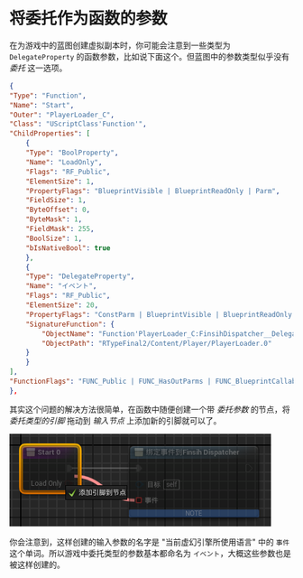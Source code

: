 # 将委托作为函数的参数
在为游戏中的蓝图创建虚拟副本时，你可能会注意到一些类型为 `DelegateProperty` 的函数参数，比如说下面这个。但蓝图中的参数类型似乎没有 *委托* 这一选项。

```json
{
"Type": "Function",
"Name": "Start",
"Outer": "PlayerLoader_C",
"Class": "UScriptClass'Function'",
"ChildProperties": [
    {
    "Type": "BoolProperty",
    "Name": "LoadOnly",
    "Flags": "RF_Public",
    "ElementSize": 1,
    "PropertyFlags": "BlueprintVisible | BlueprintReadOnly | Parm",
    "FieldSize": 1,
    "ByteOffset": 0,
    "ByteMask": 1,
    "FieldMask": 255,
    "BoolSize": 1,
    "bIsNativeBool": true
    },
    {
    "Type": "DelegateProperty",
    "Name": "イベント",
    "Flags": "RF_Public",
    "ElementSize": 20,
    "PropertyFlags": "ConstParm | BlueprintVisible | BlueprintReadOnly | Parm | OutParm | ReferenceParm",
    "SignatureFunction": {
        "ObjectName": "Function'PlayerLoader_C:FinsihDispatcher__DelegateSignature'",
        "ObjectPath": "RTypeFinal2/Content/Player/PlayerLoader.0"
    }
    }
],
"FunctionFlags": "FUNC_Public | FUNC_HasOutParms | FUNC_BlueprintCallable | FUNC_BlueprintEvent"
},
```

其实这个问题的解决方法很简单，在函数中随便创建一个带 *委托参数* 的节点，将 *委托类型的引脚* 拖动到 *输入节点* 上添加新的引脚就可以了。

![DelegateProperty](../image/DelegateProperty.png)

你会注意到，这样创建的输入参数的名字是 "当前虚幻引擎所使用语言" 中的 `事件` 这个单词。所以游戏中委托类型的参数基本都命名为 `イベント`，大概这些参数也是被这样创建的。